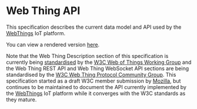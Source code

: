# Web Thing API

This specification describes the current data model and API used by the [WebThings](http://webthings.io) IoT platform.

You can view a rendered version [here](http://webthings.io/api).

Note that the Web Thing Description section of this specification is currently being [standardised](https://www.w3.org/TR/wot-thing-description/) by the [W3C Web of Things Working Group](https://www.w3.org/WoT/WG/) and the Web Thing REST API and Web Thing WebSocket API sections are being standardised by the [W3C Web Thing Protocol Community Group](https://www.w3.org/community/web-thing-protocol/). This specification started as a draft W3C member submission by [Mozilla](https://www.mozilla.org), but continues to be maintained to document the API currently implemented by the [WebThings](https://webthings.io) IoT platform while it converges with the W3C standards as they mature.

